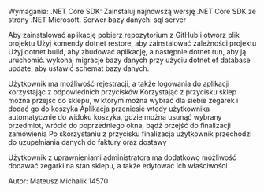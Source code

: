 Wymagania:
.NET Core SDK: Zainstaluj najnowszą wersję .NET Core SDK ze strony .NET Microsoft.
Serwer bazy danych: sql server

Aby zainstalować aplikację pobierz repozytorium z GitHub i otwórz plik projektu
Użyj komendy dotnet restore, aby zainstalować zależności projektu
Użyj dotnet build, aby zbudować aplikację, a następnie dotnet run, aby ją uruchomić.
wykonaj migracje bazy danych przy użyciu dotnet ef database update, aby ustawić schemat bazy danych.

Użytkownik ma możliwość rejestracji, a także logowania do aplikacji korzystając z odpowiednich przycisków
Korzystając z przycisku sklep można przejść do sklepu, w którym można wybrać dla siebie zegarek i dodać go do koszyka
Aplikacja przeniesie wtedy użytkownika automatycznie do widoku koszyka, gdzie można usunąć wybrany przedmiot, wrócić do poprzedniego okna, bądź przejść do finalizacji zamówienia
Po skorzystaniu z przycisku finalizacja użytkownik przechodzi do uzupełniania danych do faktury oraz dostawy

Użytkownik z uprawnieniami administratora ma dodatkowo możliwość dodawać zegarki na stan sklepu, a także edytować ich właściwości

Autor: Mateusz Michalik 14570

